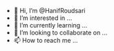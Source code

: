- 👋 Hi, I’m @HanifRoudsari
- 👀 I’m interested in ...
- 🌱 I’m currently learning ...
- 💞️ I’m looking to collaborate on ...
- 📫 How to reach me ...

<!---
HanifRoudsari/HanifRoudsari is a ✨ special ✨ repository because its `README.md` (this file) appears on your GitHub profile.
You can click the Preview link to take a look at your changes.
--->
